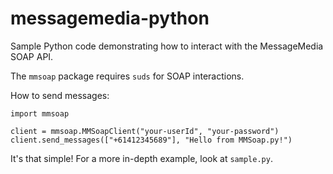 messagemedia-python
===================

Sample Python code demonstrating how to interact with the MessageMedia SOAP API.

The `mmsoap` package requires `suds` for SOAP interactions.

How to send messages:

    import mmsoap

    client = mmsoap.MMSoapClient("your-userId", "your-password")
    client.send_messages(["+61412345689"], "Hello from MMSoap.py!")

It's that simple! For a more in-depth example, look at `sample.py`.